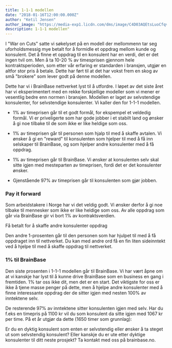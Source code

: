 ```yaml
---
title: 1-1-1 modellen
date: "2018-01-16T12:00:00.000Z"
author: "Ketil Jensen"
author_image: "https://media-exp1.licdn.com/dms/image/C4D03AQEtsLuoCfqvNg/profile-displayphoto-shrink_800_800/0?e=1590624000&v=beta&t=n_0ZlKHx2fzESqDE80S2Hen142alaUiy3C3E6M-6cJA"
description: 1-1-1 modellen"
---
```

I "War on Cuts" satte vi søkelyset på en modell der mellommenn tar seg uforholdsmessig mye betalt for å formidle et oppdrag mellom kunde og konsulent. Det å finne et oppdrag til en konsulent har en verdi, det er det ingen tvil om. Men å ta 10-20 % av timesprisen gjennom hele kontraktsperioden, som etter vår erfaring er standarden i bransjen, utgjør en altfor stor pris å betale. Dette har ført til at det har vokst frem en skog av små "brokere" som lever godt på denne modellen. 

Dette har vi i BrainBase nettverket lyst til å utfordre. I løpet av det siste året har vi eksperimentert med en rekke forskjellige modeller som vi mener er vesentlig bedre enn normen i bransjen. Modellen er laget av selvstendige konsulenter, for selvstendige konsulenter. Vi kaller den for 1-1-1 modellen.

* 1% av timeprisen går til et godt formål, for ekspempel et veldedig formål. Vi er priveligerte som har gode jobber i et stabilt land og ønsker å gi noe tilbake til de som ikke er like heldige som oss.

* 1% av timeprisen går til personen som hjalp til med å skaffe avtalen. Vi ønsker å gi en "reward" til konsulenten som hjelper til med å få inn selskaper til BrainBase, og som hjelper andre konsulenter med å få oppdrag.

* 1% av timeprisen går til BrainBase. Vi ønsker at konsulenten selv skal sitte igjen med mesteparten av timeprisen, fordi det er det konsulenter ønsker.

* Gjenstående 97% av timeprisen går til konsulenten som gjør jobben.

### Pay it forward

Som arbeidstakere i Norge har vi det veldig godt. Vi ønsker derfor å gi noe tilbake til mennesker som ikke er like heldige som oss. Av alle oppdrag som går via BrainBase gir vi bort 1% av kontraktsverdien. 

Få betalt for å skaffe andre konsulenter oppdrag

Den andre 1-prosenten går til den personen som har hjulpet til med å få oppdraget inn til nettverket. Du kan med andre ord få en fin liten sideinntekt ved å hjelpe til med å skaffe oppdrag til nettverket.  

### 1% til BrainBase

Den siste prosenten i 1-1-1 modellen går til BrainBase. Vi har vært åpne om at vi kanskje har lyst til å kunne drive BrainBase som en business en gang i fremtiden. 1% tar oss ikke dit, men det er en start. Det viktigste for oss er ikke å tjene masse penger på dette, men å hjelpe andre konsulenter med å finne interessante oppdrag der de sitter igjen med nesten 100% av inntektene selv. 

De resterende 97% av inntektene sitter konsulenten igjen med selv. Har du f.eks en timepris på 1100 kr vil du som konsulent da sitte igjen med 1067 kr per time. På et år utgjør da dette (1650 timer som grunnlag):

Er du en dyktig konsulent som enten er selvstendig eller ønsker å ta steget ut som selvstendig konsulent? Eller kanskje du er ute etter dyktige konsulenter til ditt neste prosjekt? Ta kontakt med oss på brainbase.no.